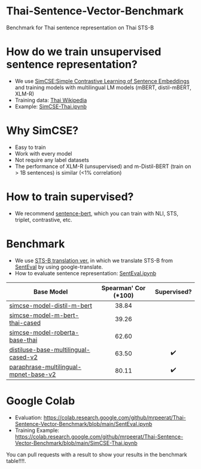 # Thai-Sentence-Vector-Benchmark
Benchmark for Thai sentence representation on Thai STS-B

# How do we train unsupervised sentence representation?
- We use [SimCSE:Simple Contrastive Learning of Sentence Embeddings](https://arxiv.org/pdf/2104.08821.pdf) and training models with multilingual LM models (mBERT, distil-mBERT, XLM-R) 
- Training data: [Thai Wikipedia](https://github.com/PyThaiNLP/ThaiWiki-clean/releases/tag/20210620?fbclid=IwAR2_CtHJ_6od9z5-0hsolwcNYJH03e5qk_XXkoxDpOQivmo8QreYFQS3JuQ)
- Example: [SimCSE-Thai.ipynb](https://github.com/mrpeerat/Thai-Sentence-Vector-Benchmark/blob/main/SimCSE-Thai.ipynb)

# Why SimCSE?
- Easy to train
- Work with every model
- Not require any label datasets
- The performance of XLM-R (unsupervised) and m-Distil-BERT (train on > 1B sentences) is similar (<1% correlation)

# How to train supervised?
- We recommend [sentence-bert](https://github.com/UKPLab/sentence-transformers), which you can train with NLI, STS, triplet, contrastive, etc.

# Benchmark
- We use [STS-B translation ver.](https://github.com/mrpeerat/Thai-Sentence-Vector-Benchmark/blob/main/sts-test_th.csv) in which we translate STS-B from [SentEval](https://github.com/facebookresearch/SentEval) by using google-translate.
- How to evaluate sentence representation: [SentEval.ipynb](https://github.com/mrpeerat/Thai-Sentence-Vector-Benchmark/blob/main/SentEval.ipynb) 

| Base Model  | Spearman' Cor (*100) | Supervised? |
| ------------- | :-------------: | :-------------: |
| [simcse-model-distil-m-bert](https://huggingface.co/mrp/simcse-model-distil-m-bert)  | 38.84  |
| [simcse-model-m-bert-thai-cased](https://huggingface.co/mrp/simcse-model-m-bert-thai-cased)  | 39.26  | 
| [simcse-model-roberta-base-thai](https://huggingface.co/mrp/simcse-model-roberta-base-thai)  | 62.60  | 
| [distiluse-base-multilingual-cased-v2](https://huggingface.co/sentence-transformers/distiluse-base-multilingual-cased-v2)  | 63.50  | :heavy_check_mark:
| [paraphrase-multilingual-mpnet-base-v2](https://huggingface.co/sentence-transformers/paraphrase-multilingual-mpnet-base-v2)  | 80.11  | :heavy_check_mark:

# Google Colab
- Evaluation: https://colab.research.google.com/github/mrpeerat/Thai-Sentence-Vector-Benchmark/blob/main/SentEval.ipynb
- Training Example: https://colab.research.google.com/github/mrpeerat/Thai-Sentence-Vector-Benchmark/blob/main/SimCSE-Thai.ipynb

You can pull requests with a result to show your results in the benchmark table!!!!.
